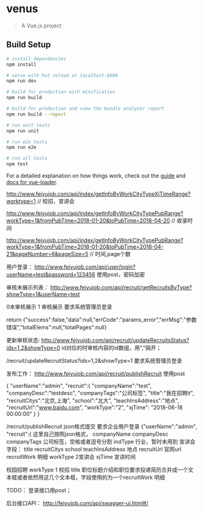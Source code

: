# venus

> A Vue.js project

## Build Setup

``` bash
# install dependencies
npm install

# serve with hot reload at localhost:8080
npm run dev

# build for production with minification
npm run build

# build for production and view the bundle analyzer report
npm run build --report

# run unit tests
npm run unit

# run e2e tests
npm run e2e

# run all tests
npm test
```

For a detailed explanation on how things work, check out the [guide](http://vuejs-templates.github.io/webpack/) and [docs for vue-loader](http://vuejs.github.io/vue-loader).

http://www.feiyujob.com/api/index/getInfoByWorkCityTypeXjTimeRange?worktype=1 // 校招，宣讲会

http://www.feiyujob.com/api/index/getInfoByWorkCityTypePubRange?workType=1&fromPubTime=2018-01-20&toPubTime=2018-04-20 // 收录时间

http://www.feiyujob.com/api/index/getInfoByWorkCityTypePubRange?workType=1&fromPubTime=2018-01-20&toPubTime=2018-04-21&pageNumber=6&pageSize=5 // 时间,page个数


用户登录：
http://www.feiyujob.com/api/user/login?userName=test&password=123456  使用post，密码加密

审核未展示列表：
http://www.feiyujob.com/api/recruit/getRecruitsByType?showType=1&userName=test

  0未审核展示 1 审核展示  要求系统管理员登录

return {"success":false,"data":null,"errCode":"params_error","errMsg":"参数错误","totalElems":null,"totalPages":null}

更新审核状态:
http://www.feiyujob.com/api/recruit/updateRecruitsStatus?ids=1,2&showType=0
id对应的时审核内容的id数组，用","隔开；


/recruit/updateRecruitStatus?ids=1,2&showType=1  要求系统管理员登录

发布工作： 
http://www.feiyujob.com/api/recruit/publishRecruit  使用post

{
"userName":"admin",
"recruit":{
  "companyName":"test",
  "companyDesc":"testdesc",
  "companyTags":"公司标签",
  "title":"我在招聘it",
  "recruitCitys":"北京,上海",
  "school":"北大",
  "teachInsAddress":"地点",
  "recruitUrl":"www.baidu.com",
  "workType":"2",
  "xjTime": "2018-06-18 00:00:00"
  }
}

/recruit/publishRecruit   json格式提交 要求企业用户登录
{"userName":"admin",
"recruit":{
这里自己按照json格式，
companyName
companyDesc
companyTags 公司标签，空格或者逗号分割
indType 行业，暂时未用到
宣讲会字段：
title
recruitCitys
school
teachInsAddress 地点
recruitUrl 官网url
recruitWork 明细
workType 2宣讲会
xjTime 宣讲时间

校园招聘
workType 1 校招
title
职位标题介绍和职位要求投递简历合并成一个文本框或者依然用这几个文本框，字段使用的为一个recruitWork 明细

TODO：
登录接口用post；

后台接口API：
http://feiyujob.com/api/swagger-ui.html#/



